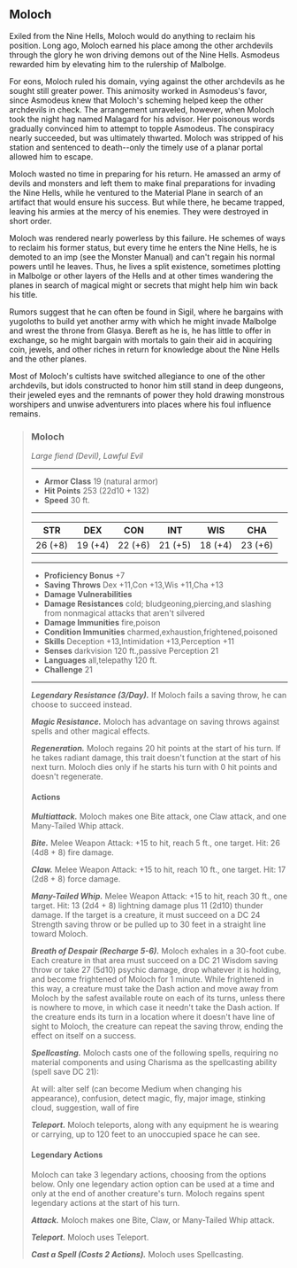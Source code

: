 ## Moloch
Exiled from the Nine Hells, Moloch would do anything to reclaim his position. Long ago, Moloch earned his place among the other archdevils through the glory he won driving demons out of the Nine Hells. Asmodeus rewarded him by elevating him to the rulership of Malbolge.

For eons, Moloch ruled his domain, vying against the other archdevils as he sought still greater power. This animosity worked in Asmodeus's favor, since Asmodeus knew that Moloch's scheming helped keep the other archdevils in check. The arrangement unraveled, however, when Moloch took the night hag named Malagard for his advisor. Her poisonous words gradually convinced him to attempt to topple Asmodeus. The conspiracy nearly succeeded, but was ultimately thwarted. Moloch was stripped of his station and sentenced to death--only the timely use of a planar portal allowed him to escape.

Moloch wasted no time in preparing for his return. He amassed an army of devils and monsters and left them to make final preparations for invading the Nine Hells, while he ventured to the Material Plane in search of an artifact that would ensure his success. But while there, he became trapped, leaving his armies at the mercy of his enemies. They were destroyed in short order.

Moloch was rendered nearly powerless by this failure. He schemes of ways to reclaim his former status, but every time he enters the Nine Hells, he is demoted to an imp (see the Monster Manual) and can't regain his normal powers until he leaves. Thus, he lives a split existence, sometimes plotting in Malbolge or other layers of the Hells and at other times wandering the planes in search of magical might or secrets that might help him win back his title.

Rumors suggest that he can often be found in Sigil, where he bargains with yugoloths to build yet another army with which he might invade Malbolge and wrest the throne from Glasya. Bereft as he is, he has little to offer in exchange, so he might bargain with mortals to gain their aid in acquiring coin, jewels, and other riches in return for knowledge about the Nine Hells and the other planes.

Most of Moloch's cultists have switched allegiance to one of the other archdevils, but idols constructed to honor him still stand in deep dungeons, their jeweled eyes and the remnants of power they hold drawing monstrous worshipers and unwise adventurers into places where his foul influence remains.

>### Moloch
>*Large fiend (Devil), Lawful Evil*
>___
>- **Armor Class** 19 (natural armor)
>- **Hit Points** 253 (22d10 + 132)
>- **Speed** 30 ft.
>___
>|**STR**|**DEX**|**CON**|**INT**|**WIS**|**CHA**|
>|:---:|:---:|:---:|:---:|:---:|:---:|
>|26 (+8)|19 (+4)|22 (+6)|21 (+5)|18 (+4)|23 (+6)|
>
>___
>- **Proficiency Bonus** +7
>- **Saving Throws** Dex +11,Con +13,Wis +11,Cha +13
>- **Damage Vulnerabilities** 
>- **Damage Resistances** cold; bludgeoning,piercing,and slashing from nonmagical attacks that aren't silvered
>- **Damage Immunities** fire,poison
>- **Condition Immunities** charmed,exhaustion,frightened,poisoned
>- **Skills** Deception +13,Intimidation +13,Perception +11
>- **Senses** darkvision 120 ft.,passive Perception 21
>- **Languages** all,telepathy 120 ft.
>- **Challenge** 21
>___
>***Legendary Resistance (3/Day).*** If Moloch fails a saving throw, he can choose to succeed instead.
>
>***Magic Resistance.*** Moloch has advantage on saving throws against spells and other magical effects.
>
>***Regeneration.*** Moloch regains 20 hit points at the start of his turn. If he takes radiant damage, this trait doesn't function at the start of his next turn. Moloch dies only if he starts his turn with 0 hit points and doesn't regenerate.
>
>#### Actions
>***Multiattack.*** Moloch makes one Bite attack, one Claw attack, and one Many-Tailed Whip attack.
>
>***Bite.*** Melee Weapon Attack: +15 to hit, reach 5 ft., one target. Hit: 26 (4d8 + 8) fire damage.
>
>***Claw.*** Melee Weapon Attack: +15 to hit, reach 10 ft., one target. Hit: 17 (2d8 + 8) force damage.
>
>***Many-Tailed Whip.*** Melee Weapon Attack: +15 to hit, reach 30 ft., one target. Hit: 13 (2d4 + 8) lightning damage plus 11 (2d10) thunder damage. If the target is a creature, it must succeed on a DC 24 Strength saving throw or be pulled up to 30 feet in a straight line toward Moloch.
>
>***Breath of Despair (Recharge 5-6).*** Moloch exhales in a 30-foot cube. Each creature in that area must succeed on a DC 21 Wisdom saving throw or take 27 (5d10) psychic damage, drop whatever it is holding, and become frightened of Moloch for 1 minute. While frightened in this way, a creature must take the Dash action and move away from Moloch by the safest available route on each of its turns, unless there is nowhere to move, in which case it needn't take the Dash action. If the creature ends its turn in a location where it doesn't have line of sight to Moloch, the creature can repeat the saving throw, ending the effect on itself on a success.
>
>***Spellcasting.*** Moloch casts one of the following spells, requiring no material components and using Charisma as the spellcasting ability (spell save DC 21):
>
>At will: alter self (can become Medium when changing his appearance), confusion, detect magic, fly, major image, stinking cloud, suggestion, wall of fire
>
>***Teleport.*** Moloch teleports, along with any equipment he is wearing or carrying, up to 120 feet to an unoccupied space he can see.
>
>#### Legendary Actions
>Moloch can take 3 legendary actions, choosing from the options below. Only one legendary action option can be used at a time and only at the end of another creature's turn. Moloch regains spent legendary actions at the start of his turn.
>
>***Attack.*** Moloch makes one Bite, Claw, or Many-Tailed Whip attack.
>
>***Teleport.*** Moloch uses Teleport.
>
>***Cast a Spell (Costs 2 Actions).*** Moloch uses Spellcasting.
>
